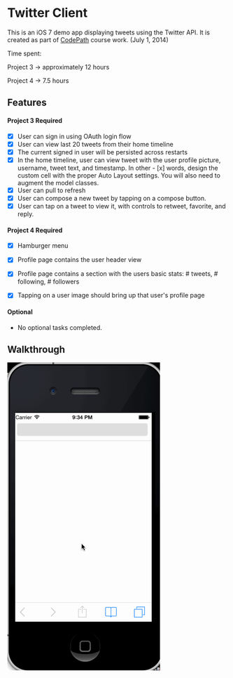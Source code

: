 Twitter Client
======

This is an iOS 7 demo app displaying tweets using the Twitter API. It is created as part of [CodePath](http://codepath.com/) course work. (July 1, 2014)

Time spent:

Project 3 -> approximately 12 hours

Project 4 -> 7.5 hours

Features
---------
#### Project 3 Required
- [x] User can sign in using OAuth login flow
- [x] User can view last 20 tweets from their home timeline
- [x] The current signed in user will be persisted across restarts
- [x] In the home timeline, user can view tweet with the user profile picture, username, tweet text, and timestamp.  In other - [x] words, design the custom cell with the proper Auto Layout settings.  You will also need to augment the model classes.
- [x] User can pull to refresh
- [x] User can compose a new tweet by tapping on a compose button.
- [x] User can tap on a tweet to view it, with controls to retweet, favorite, and reply.

#### Project 4 Required
- [x] Hamburger menu
- [x] Profile page contains the user header view
- [x] Profile page contains a section with the users basic stats: # tweets, # following, # followers
- [x] Tapping on a user image should bring up that user's profile page


#### Optional
- No optional tasks completed.

Walkthrough
------------
![Video Walkthrough](twitter-walkthrough-8.gif)
